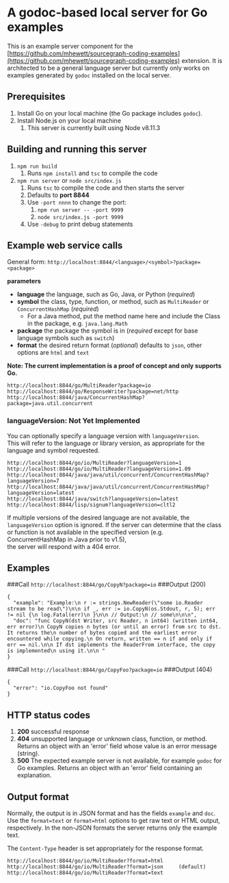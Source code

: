 # A godoc-based local server for Go examples

This is an example server component for the [https://github.com/mhewett/sourcegraph-coding-examples](https://github.com/mhewett/sourcegraph-coding-examples) extension.
It is architected to be a general language server but currently only works on examples generated by `godoc` installed on the local server.

## Prerequisites
1. Install Go on your local machine (the Go package includes `godoc`).
1. Install Node.js on your local machine
    1. This server is currently built using Node v8.11.3

## Building and running this server
1. `npm run build`
    1. Runs `npm install` and `tsc` to compile the code
1. `npm run server` or `node src/index.js`
    1. Runs `tsc` to compile the code and then starts the server
    1. Defaults to **port 8844**
    1. Use `-port nnnn` to change the port:
        1. `npm run server -- -port 9999`
        1. `node src/index.js -port 9999`
    1. Use `-debug` to print debug statements

## Example web service calls
General form: `http://localhost:8844/<language>/<symbol>?package=<package>`

**parameters**
- **language** the language, such as Go, Java, or Python (*required*)
- **symbol** the class, type, function, or method, such as `MultiReader` or `ConcurrentHashMap` (*required*)
    - For a Java method, put the method name here and include the Class in the package, e.g. `java.lang.Math`
- **package** the package the symbol is in (*required* except for base language symbols such as `switch`)
- **format**  the desired return format (*optional*) defaults to `json`, other options are `html` and `text` 

**Note: The current implementation is a proof of concept and only supports Go.**
```
http://localhost:8844/go/MultiReader?package=io
http://localhost:8844/go/ResponseWriter?package=net/http
http://localhost:8844/java/ConcurrentHashMap?package=java.util.concurrent
```
### languageVersion: Not Yet Implemented
You can optionally specify a language version with `languageVersion`.  
This will refer to the language or library version, as appropriate for the language and symbol requested.
```
http://localhost:8844/go/io/MultiReader?languageVersion=1
http://localhost:8844/go/io/MultiReader?languageVersion=1.09
http://localhost:8844/java/java/util/concurrent/ConcurrentHashMap?languageVersion=7
http://localhost:8844/java/java/util/concurrent/ConcurrentHashMap?languageVersion=latest
http://localhost:8844/java/switch?languageVersion=latest
http://localhost:8844/lisp/signum?languageVersion=cltl2
```
If multiple versions of the desired language are not available, the `languageVersion` option is ignored.
If the server can determine that the class or function is not available in the specified version
(e.g. ConcurrentHashMap in Java prior to v1.5),  
the server will respond with a 404 error.

## Examples
###Call
`http://localhost:8844/go/CopyN?package=io`
###Output (200)
```
{
  "example": "Example:\n r := strings.NewReader(\"some io.Reader stream to be read\")\n\n if _, err := io.CopyN(os.Stdout, r, 5); err != nil {\n log.Fatal(err)\n }\n\n // Output:\n // some\n\n\n",
  "doc": "func CopyN(dst Writer, src Reader, n int64) (written int64, err error)\n CopyN copies n bytes (or until an error) from src to dst. It returns the\n number of bytes copied and the earliest error encountered while copying.\n On return, written == n if and only if err == nil.\n\n If dst implements the ReaderFrom interface, the copy is implemented\n using it.\n\n "
}
```
###Call
`http://localhost:8844/go/CopyFoo?package=io`
###Output (404)
```
{
  "error": "io.CopyFoo not found"
}
```

## HTTP status codes
1. **200** successful response
1. **404** unsupported language or unknown class, function, or method.  Returns an object with an 'error' field whose value is an error message (string). 
1. **500** The expected example server is not available, for example `godoc` for Go examples.  Returns an object with an 'error' field containing an explanation.

## Output format
Normally, the output is in JSON format and has the fields `example` and `doc`. 
Use the `format=text` or `format=html` options to get raw text or HTML output, respectively.
In the non-JSON formats the server returns only the example text.

The `Content-Type` header is set appropriately for the response format.
```
http://localhost:8844/go/io/MultiReader?format=html
http://localhost:8844/go/io/MultiReader?format=json     (default)
http://localhost:8844/go/io/MultiReader?format=text
```
